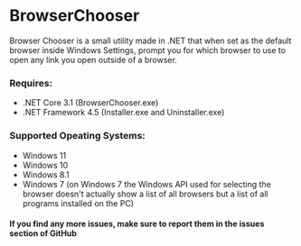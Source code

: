 # BrowserChooser
Browser Chooser is a small utility made in .NET that when set as the default browser inside Windows Settings, prompt you for which browser to use to open any link you open outside of a browser.


### Requires:
- .NET Core 3.1 (BrowserChooser.exe)
- .NET Framework 4.5 (Installer.exe and Uninstaller.exe)

### Supported Opeating Systems:

- Windows 11 
- Windows 10
- Windows 8.1
- Windows 7 (on Windows 7 the Windows API used for selecting the browser doesn't actually show a list of all browsers but a list of all programs installed on the PC)



#### If you find any more issues, make sure to report them in the issues section of GitHub
